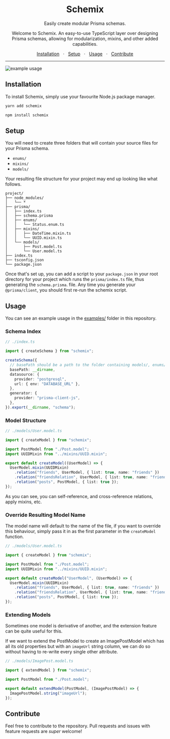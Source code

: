 <div align="center">
  <h1>Schemix</h1>
  <p>Easily create modular Prisma schemas.</p>
  <p>Welcome to Schemix. An easy-to-use TypeScript layer over designing Prisma schemas, allowing for modularization, mixins, and other added capabilities.</p>
  	<span>
		<a href="#installation">Installation</a>
		<span>&nbsp;&nbsp;·&nbsp;&nbsp;</span>
		<a href="#setup">Setup</a>
		<span>&nbsp;&nbsp;·&nbsp;&nbsp;</span>
		<a href="#usage">Usage</a>
		<span>&nbsp;&nbsp;·&nbsp;&nbsp;</span>
		<a href="#contribute">Contribute</a>
	</span>
</div>
<hr>

![example usage](https://user-images.githubusercontent.com/9158485/184518260-c6961cdd-e665-484c-ae83-e3896f604bd4.png)

## Installation

To install Schemix, simply use your favourite Node.js package manager.

```bash
yarn add schemix
```

```bash
npm install schemix
```

## Setup

You will need to create three folders that will contain your source files for your Prisma schema.

- `enums/`
- `mixins/`
- `models/`

Your resulting file structure for your project may end up looking like what follows.

```
project/
├── node_modules/
│   └── *
├── prisma/
│   ├── index.ts
│   ├── schema.prisma
│   ├── enums/
│   │   └── Status.enum.ts
│   ├── mixins/
│   │   ├── DateTime.mixin.ts
│   │   └── UUID.mixin.ts
│   └── models/
│       ├── Post.model.ts
│       └── User.model.ts
├── index.ts
├── tsconfig.json
└── package.json
```

Once that's set up, you can add a script to your `package.json` in your root directory for your project which runs the `prisma/index.ts` file, thus generating the `schema.prisma`. file. Any time you generate your `@prisma/client`, you should first re-run the schemix script.

## Usage

You can see an example usage in the [examples/](./examples) folder in this repository.

### Schema Index

```ts
// ./index.ts

import { createSchema } from "schemix";

createSchema({
  // basePath should be a path to the folder containing models/, enums/, and mixins/.
  basePath: __dirname,
  datasource: {
    provider: "postgresql",
    url: { env: "DATABASE_URL" },
  },
  generator: {
    provider: "prisma-client-js",
  },
}).export(__dirname, "schema");
```

### Model Structure

```ts
// ./models/User.model.ts

import { createModel } from "schemix";

import PostModel from "./Post.model";
import UUIDMixin from "../mixins/UUID.mixin";

export default createModel((UserModel) => {
  UserModel.mixin(UUIDMixin)
    .relation("friends", UserModel, { list: true, name: "friends" })
    .relation("friendsRelation", UserModel, { list: true, name: "friends" })
    .relation("posts", PostModel, { list: true });
});
```

As you can see, you can self-reference, and cross-reference relations, apply mixins, etc.

### Override Resulting Model Name

The model name will default to the name of the file, if you want to override this behaviour, simply pass it in as the first parameter in the `createModel` function.

```ts
// ./models/User.model.ts

import { createModel } from "schemix";

import PostModel from "./Post.model";
import UUIDMixin from "../mixins/UUID.mixin";

export default createModel("UserModel", (UserModel) => {
  UserModel.mixin(UUIDMixin)
    .relation("friends", UserModel, { list: true, name: "friends" })
    .relation("friendsRelation", UserModel, { list: true, name: "friends" })
    .relation("posts", PostModel, { list: true });
});
```

### Extending Models

Sometimes one model is derivative of another, and the extension feature can be quite useful for this.

If we want to extend the PostModel to create an ImagePostModel which has all its old properties but with an `imageUrl` string column, we can do so without having to re-write every single other attribute.

```ts
// ./models/ImagePost.model.ts

import { extendModel } from "schemix";

import PostModel from "./Post.model";

export default extendModel(PostModel, (ImagePostModel) => {
  ImagePostModel.string("imageUrl");
});
```

## Contribute

Feel free to contribute to the repository. Pull requests and issues with feature requests are _super_ welcome!
